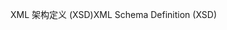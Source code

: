 <span data-ttu-id="207c8-101">XML 架构定义 (XSD)</span><span class="sxs-lookup"><span data-stu-id="207c8-101">XML Schema Definition (XSD)</span></span>